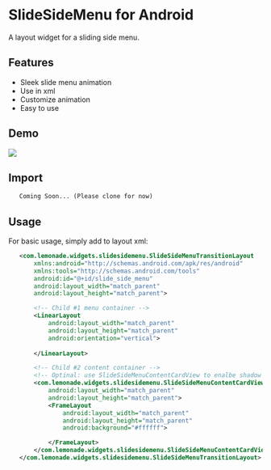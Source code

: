 # SlideSideMenu for Android

A layout widget for a sliding side menu.

## Features

 - Sleek slide menu animation 
 - Use in xml
 - Customize animation
 - Easy to use

## Demo

![](screens/demo.gif)

## Import

 ```xml
    Coming Soon... (Please clone for now)
 ```

## Usage

For basic usage, simply add to layout xml:

 ```xml
    <com.lemonade.widgets.slidesidemenu.SlideSideMenuTransitionLayout
        xmlns:android="http://schemas.android.com/apk/res/android"
        xmlns:tools="http://schemas.android.com/tools"
        android:id="@+id/slide_side_menu"
        android:layout_width="match_parent"
        android:layout_height="match_parent">

        <!-- Child #1 menu container -->
        <LinearLayout
            android:layout_width="match_parent"
            android:layout_height="match_parent"
            android:orientation="vertical">
            
        </LinearLayout>

        <!-- Child #2 content container -->
        <!-- Optinal: use SlideSideMenuContentCardView to enalbe shadow + round corners effect -->
        <com.lemonade.widgets.slidesidemenu.SlideSideMenuContentCardView
            android:layout_width="match_parent"
            android:layout_height="match_parent">
            <FrameLayout
                android:layout_width="match_parent"
                android:layout_height="match_parent"
                android:background="#ffffff">

            </FrameLayout>
        </com.lemonade.widgets.slidesidemenu.SlideSideMenuContentCardView>
    </com.lemonade.widgets.slidesidemenu.SlideSideMenuTransitionLayout>
 ```
